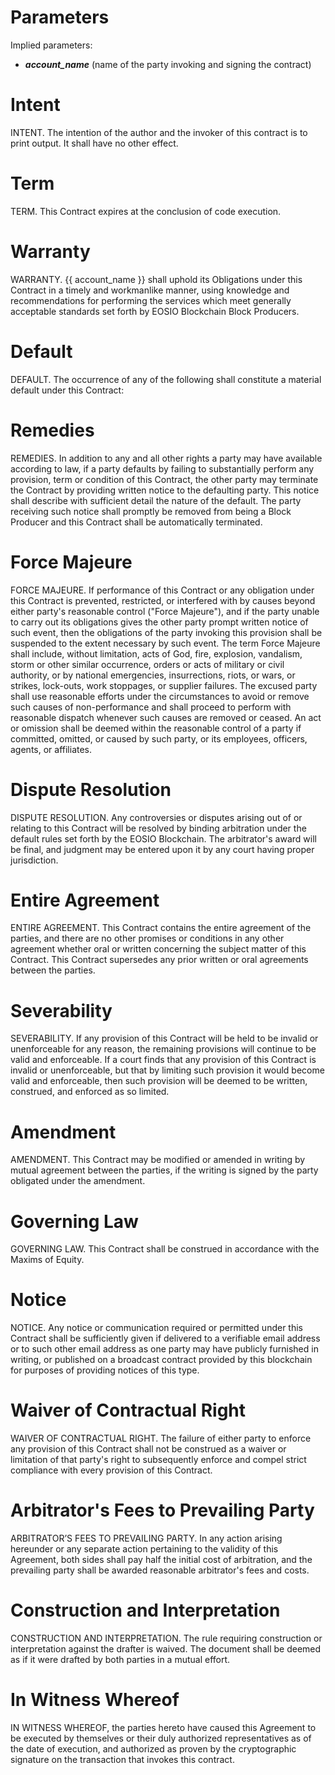 <h1 class="clause">Parameters</h1>
Implied parameters:

* _**account_name**_ (name of the party invoking and signing the contract)

<h1 class="clause">Intent</h1>
INTENT. The intention of the author and the invoker of this contract is to print output. It shall have no other effect.

<h1 class="clause">Term</h1>
TERM. This Contract expires at the conclusion of code execution.

<h1 class="clause">Warranty</h1>
WARRANTY. {{ account_name }} shall uphold its Obligations under this Contract in a timely and workmanlike manner, using knowledge and recommendations for performing the services which meet generally acceptable standards set forth by EOSIO Blockchain Block Producers.

<h1 class="clause">Default</h1>
DEFAULT. The occurrence of any of the following shall constitute a material default under this Contract:

<h1 class="clause">Remedies</h1>
REMEDIES. In addition to any and all other rights a party may have available according to law, if a party defaults by failing to substantially perform any provision, term or condition of this Contract, the other party may terminate the Contract by providing written notice to the defaulting party. This notice shall describe with sufficient detail the nature of the default. The party receiving such notice shall promptly be removed from being a Block Producer and this Contract shall be automatically terminated.

<h1 class="clause">Force Majeure</h1>
FORCE MAJEURE. If performance of this Contract or any obligation under this Contract is prevented, restricted, or interfered with by causes beyond either party's reasonable control ("Force Majeure"), and if the party unable to carry out its obligations gives the other party prompt written notice of such event, then the obligations of the party invoking this provision shall be suspended to the extent necessary by such event. The term Force Majeure shall include, without limitation, acts of God, fire, explosion, vandalism, storm or other similar occurrence, orders or acts of military or civil authority, or by national emergencies, insurrections, riots, or wars, or strikes, lock-outs, work stoppages, or supplier failures. The excused party shall use reasonable efforts under the circumstances to avoid or remove such causes of non-performance and shall proceed to perform with reasonable dispatch whenever such causes are removed or ceased. An act or omission shall be deemed within the reasonable control of a party if committed, omitted, or caused by such party, or its employees, officers, agents, or affiliates.

<h1 class="clause">Dispute Resolution</h1>
DISPUTE RESOLUTION. Any controversies or disputes arising out of or relating to this Contract will be resolved by binding arbitration under the default rules set forth by the EOSIO Blockchain. The arbitrator's award will be final, and judgment may be entered upon it by any court having proper jurisdiction.

<h1 class="clause">Entire Agreement</h1>
ENTIRE AGREEMENT. This Contract contains the entire agreement of the parties, and there are no other promises or conditions in any other agreement whether oral or written concerning the subject matter of this Contract. This Contract supersedes any prior written or oral agreements between the parties.

<h1 class="clause">Severability</h1>
SEVERABILITY. If any provision of this Contract will be held to be invalid or unenforceable for any reason, the remaining provisions will continue to be valid and enforceable. If a court finds that any provision of this Contract is invalid or unenforceable, but that by limiting such provision it would become valid and enforceable, then such provision will be deemed to be written, construed, and enforced as so limited.

<h1 class="clause">Amendment</h1>
AMENDMENT. This Contract may be modified or amended in writing by mutual agreement between the parties, if the writing is signed by the party obligated under the amendment.

<h1 class="clause">Governing Law</h1>
GOVERNING LAW. This Contract shall be construed in accordance with the Maxims of Equity.

<h1 class="clause">Notice</h1>
NOTICE. Any notice or communication required or permitted under this Contract shall be sufficiently given if delivered to a verifiable email address or to such other email address as one party may have publicly furnished in writing, or published on a broadcast contract provided by this blockchain for purposes of providing notices of this type.

<h1 class="clause">Waiver of Contractual Right</h1>
WAIVER OF CONTRACTUAL RIGHT. The failure of either party to enforce any provision of this Contract shall not be construed as a waiver or limitation of that party's right to subsequently enforce and compel strict compliance with every provision of this Contract.

<h1 class="clause">Arbitrator's Fees to Prevailing Party</h1>
ARBITRATOR’S FEES TO PREVAILING PARTY. In any action arising hereunder or any separate action pertaining to the validity of this Agreement, both sides shall pay half the initial cost of arbitration, and the prevailing party shall be awarded reasonable arbitrator's fees and costs.

<h1 class="clause">Construction and Interpretation</h1>
CONSTRUCTION AND INTERPRETATION. The rule requiring construction or interpretation against the drafter is waived. The document shall be deemed as if it were drafted by both parties in a mutual effort.

<h1 class="clause">In Witness Whereof</h1>
IN WITNESS WHEREOF, the parties hereto have caused this Agreement to be executed by themselves or their duly authorized representatives as of the date of execution, and authorized as proven by the cryptographic signature on the transaction that invokes this contract.